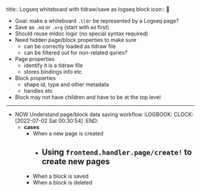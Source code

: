 title:: Logseq whiteboard with tldraw/save as logseq block
icon:: 🤨

- Goal: make a whiteboard `.tldr` be represented by a Logseq page?
- Save as `.md` or `.org` (start with `md` first)
- Should reuse mldoc logic (no special syntax required)
- Need hidden page/block properties to make sure
	- can be correctly loaded as tldraw file
	- can be filtered out for non-related quries?
- Page properties
	- identify it is a tldraw file
	- stores bindings info etc
- Block properties
	- shape id, type and other metadata
	- handles etc
- Block may not have children and have to be at the top level
- ---
- NOW Understand page/block data saving workflow
  :LOGBOOK:
  CLOCK: [2022-07-02 Sat 00:30:54]
  :END:
	- **cases**
		- When a new page is created
			- Using `frontend.handler.page/create!` to create new pages
				-
		- When a block is saved
		- When a block is deleted